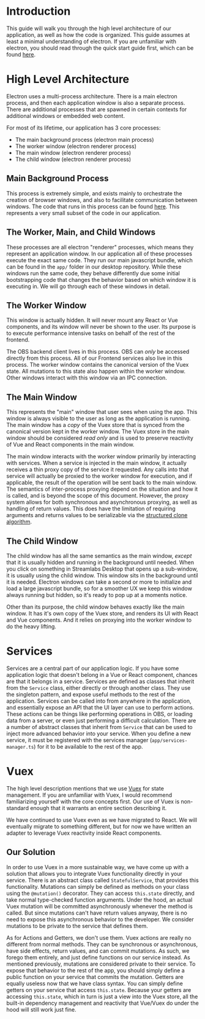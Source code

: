# Introduction
This guide will walk you through the high level architecture of our application, as well as how the code is organized.  This guide assumes at least a minimal understanding of electron.  If you are unfamiliar with electron, you should read through the quick start guide first, which can be found [here](https://electron.atom.io/docs/tutorial/quick-start/).

# High Level Architecture
Electron uses a multi-process architecture. There is a main electron process, and then each application window is also a separate process. There are additional processes that are spawned in certain contexts for additional windows or embedded web content.

For most of its lifetime, our application has 3 core processes:
- The main background process (electron main process)
- The worker window (electron renderer process)
- The main window (electron renderer process)
- The child window (electron renderer process)

## Main Background Process
This process is extremely simple, and exists mainly to orchestrate the creation of browser windows, and also to facilitate communication between windows.  The code that runs in this process can be found [here](https://github.com/stream-labs/desktop/blob/master/main.js). This represents a very small subset of the code in our application.

## The Worker, Main, and Child Windows
These processes are all electron "renderer" processes, which means they represent an application window.  In our application all of these processes execute the exact same code.  They run our main javascript bundle, which can be found in the `app/` folder in our desktop repository.  While these windows run the same code, they behave differently due some initial bootstrapping code that changes the behavior based on which window it is executing in. We will go through each of these windows in detail.

## The Worker Window
This window is actually hidden.  It will never mount any React or Vue components, and its window will never be shown to the user.  Its purpose is to execute performance intensive tasks on behalf of the rest of the frontend.

The OBS backend client lives in this process.  OBS can *only* be accessed directly from this process.  All of our Frontend services also live in this process.  The worker window contains the canonical version of the Vuex state.  All mutations to this state also happen within the worker window.  Other windows interact with this window via an IPC connection.

## The Main Window
This represents the "main" window that user sees when using the app.  This window is always visible to the user as long as the application is running.  The main window has a *copy* of the Vuex store that is synced from the canonical version kept in the worker window.  The Vuex store in the main window should be considered *read only* and is used to preserve reactivity of Vue and React components in the main window.

The main window interacts with the worker window primarily by interacting with services.  When a service is injected in the main window, it actually receives a thin proxy copy of the service it requested.  Any calls into that service will actually be proxied to the worker window for execution, and if applicable, the result of the operation will be sent back to the main window.  The semantics of inter-process proxying depend on the situation and how it is called, and is beyond the scope of this document.  However, the proxy system allows for both synchronous and asynchronous proxying, as well as handling of return values.  This does have the limitation of requiring arguments and returns values to be serializable via the [structured clone algorithm](https://developer.mozilla.org/en-US/docs/Web/API/Web_Workers_API/Structured_clone_algorithm).

## The Child Window
The child window has all the same semantics as the main window, *except* that it is usually hidden and running in the background until needed.  When you click on something in Streamlabs Desktop that opens up a sub-window, it is usually using the child window.  This window sits in the background until it is needed.  Electron windows can take a second or more to initialize and load a large javascript bundle, so for a smoother UX we keep this window always running but hidden, so it's ready to pop up at a moments notice.

Other than its purpose, the child window behaves exactly like the main window.  It has it's own copy of the Vuex store, and renders its UI with React and Vue components.  And it relies on proxying into the worker window to do the heavy lifting.

# Services
Services are a central part of our application logic.  If you have some application logic that doesn't belong in a Vue or React component, chances are that it belongs in a service.  Services are defined as classes that inherit from the `Service` class, either directly or through another class.  They use the singleton pattern, and expose useful methods to the rest of the application.  Services can be called into from anywhere in the application, and essentially expose an API that the UI layer can use to perform actions.  These actions can be things like performing operations in OBS, or loading data from a server, or even just performing a difficult calculation.  There are a number of abstract classes that inherit from `Service` that can be used to inject more advanced behavior into your service.  When you define a new service, it must be registered with the services manager (`app/services-manager.ts`) for it to be available to the rest of the app.

# Vuex
The high level description mentions that we use [Vuex](https://github.com/vuejs/vuex) for state management.  If you are unfamiliar with Vuex, I would recommend familiarizing yourself with the core concepts first.  Our use of Vuex is non-standard enough that it warrants an entire section describing it.

We have continued to use Vuex even as we have migrated to React.  We will eventually migrate to something different, but for now we have written an adapter to leverage Vuex reactivity inside React components.

## Our Solution
In order to use Vuex in a more sustainable way, we have come up with a solution that allows you to integrate Vuex functionality directly in your service.  There is an abstract class called `StatefulService`, that provides this functionality.  Mutations can simply be defined as methods on your class using the `@mutation()` decorator.  They can access `this.state` directly, and take normal type-checked function arguments.  Under the hood, an actual Vuex mutation will be committed asynchronously whenever the method is called.  But since mutations can't have return values anyway, there is no need to expose this asynchronous behavior to the developer.  We consider mutations to be private to the service that defines them.

As for Actions and Getters, we don't use them.  Vuex actions are really no different from normal methods.  They can be synchronous or asynchronous, have side effects, return values, and can commit mutations.  As such, we forego them entirely, and just define functions on our service instead.  As mentioned previously, mutations are considered private to their service.  To expose that behavior to the rest of the app, you should simply define a public function on your service that commits the mutation.  Getters are equally useless now that we have class syntax.  You can simply define getters on your service that access `this.state`.  Because your getters are accessing `this.state`, which in turn is just a view into the Vuex store, all the built-in dependency management and reactivity that Vue/Vuex do under the hood will still work just fine.


